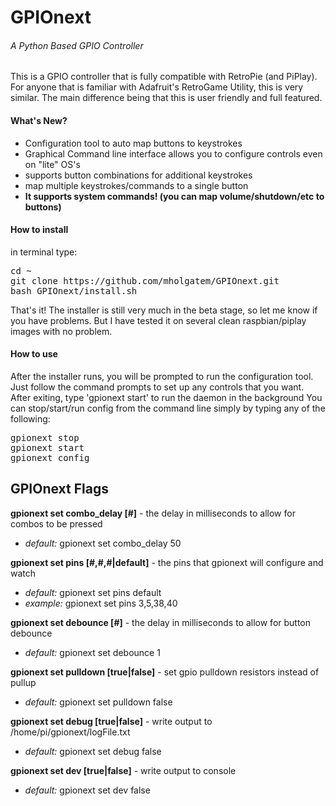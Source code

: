 <h1>GPIOnext</h1>
<h6>A Python Based GPIO Controller</h6>This is a GPIO controller that is fully compatible with RetroPie (and PiPlay). For anyone that is familiar with Adafruit's RetroGame Utility, this is very similar. The main difference being that this is user friendly and full featured.
<h4>What's New?</h4>
<ul><li>Configuration tool to auto map buttons to keystrokes</li>
<li>Graphical Command line interface allows you to configure controls even on "lite" OS's</li>
<li>supports button combinations for additional keystrokes</li>
<li>map multiple keystrokes/commands to a single button</li>
<li><b>It supports system commands! (you can map volume/shutdown/etc to buttons)</b></li>
</ul>
<h4>How to install</h4>in terminal type:
<pre>cd ~
git clone https://github.com/mholgatem/GPIOnext.git
bash GPIOnext/install.sh</pre>
That's it! The installer is still very much in the beta stage, so let me know if you have problems. But I have tested it on several clean raspbian/piplay images with no problem.

<h4>How to use</h4> After the installer runs, you will be prompted to run the configuration tool. Just follow the command prompts to set up any controls that you want. After exiting, type 'gpionext start' to run the daemon in the background
You can stop/start/run config from the command line simply by typing any of the following:
<pre>gpionext stop
gpionext start
gpionext config</pre>

<h2>GPIOnext Flags</h2>

**gpionext set combo_delay [#]** - the delay in milliseconds to allow for combos to be pressed

  * *default:* gpionext set combo_delay 50
  
**gpionext set pins [#,#,#|default]** - the pins that gpionext will configure and watch

  * *default:* gpionext set pins default
  * *example:* gpionext set pins 3,5,38,40
  
**gpionext set debounce [#]** - the delay in milliseconds to allow for button debounce

  * *default:* gpionext set debounce 1
  
**gpionext set pulldown [true|false]** - set gpio pulldown resistors instead of pullup

  * *default:* gpionext set pulldown false
  
**gpionext set debug [true|false]** - write output to /home/pi/gpionext/logFile.txt

  * *default:* gpionext set debug false
  
**gpionext set dev [true|false]** - write output to console

  * *default:* gpionext set dev false
  

